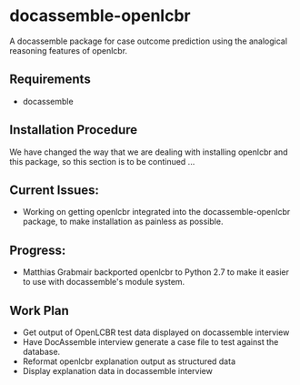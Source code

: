 # docassemble-openlcbr
A docassemble package for case outcome prediction using the analogical reasoning features of openlcbr.
## Requirements
* docassemble
## Installation Procedure
We have changed the way that we are dealing with installing openlcbr and this package, so this section is 
to be continued ...
## Current Issues:
* Working on getting openlcbr integrated into the docassemble-openlcbr package, to make installation as painless as possible.
## Progress:
* Matthias Grabmair backported openlcbr to Python 2.7 to make it easier to use with docassemble's module system.
## Work Plan
* Get output of OpenLCBR test data displayed on docassemble interview
* Have DocAssemble interview generate a case file to test against the database.
* Reformat openlcbr explanation output as structured data
* Display explanation data in docassemble interview
